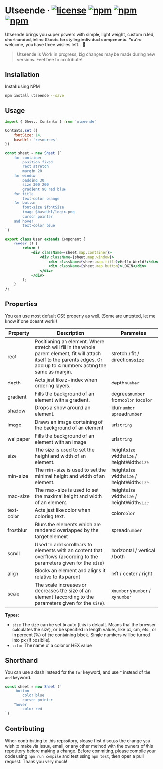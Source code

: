 # Utseende &middot; [![license](https://img.shields.io/badge/license-MIT-red.svg)]() [![npm](https://img.shields.io/npm/v/utseende.svg)]() [![npm](https://img.shields.io/badge/build-passing-brightgreen.svg)]() [![npm](https://img.shields.io/npm/dt/utseende.svg)]()

Utseende brings you super powers with simple, light weight, custom ruled, shorthanded, inline Sheets for styling individual components. You're welcome, you have three wishes left... 🧞‍

> Utseende is Work in progress, big changes may be made during new versions. Feel free to contribute!

## Installation
Install using NPM
```sh
npm install utseende --save
```

## Usage
```jsx
import { Sheet, Contants } from 'utseende'

Contants.set ({
    fontSize: 14,
    baseUrl: 'resources'
})

const sheet = new Sheet (`
    for container
        position fixed
        rect stretch
        margin 20
    for window
        padding 30
        size 300 200
        gradient 90 red blue
    for title
        text-color orange
    for button
        font-size $fontSize
        image $baseUrl/login.png
        cursor pointer
    and hover
        text-color blue
`)

export class User extends Component {
    render () {
        return (
            <div className={sheet.map.container}>
                <div className={sheet.map.window}>
                    <div className={sheet.map.title}>Hello World!</div>
                    <div className={sheet.map.button}>LOGIN</div>
                </div>
            </div>
        );
    }
};

```

## Properties
You can use most default CSS property as well. (Some are untested, let me know if one doesnt work!)

| Property | Description | Parametes |
|---|---|---|
| rect | Positioning an element. Where stretch will fill in the whole parent element, fit will attach itself to the parents  edges. Or add up to 4 numbers acting the same as margin. | stretch / fit / directions`size` |
| depth | Acts just like z-index when ordering layers. | depth`number` |
| gradient | Fills the background of an element with a gradient. | degrees`number` from`color` to`color` |
| shadow | Drops a show around an element. | blur`number` spread`number` |
| image | Draws an image containing of the background of an element | url`string` |
| wallpaper | Fills the background of an element with an image | url`string` |
| size | The size is used to set the height and width of an element. | height`size` width`size` / heightWidth`size` |
| min-size | The min-size is used to set the minimal height and width of an element. | height`size` width`size` / heightWidth`size` |
| max-size | The max-size is used to set the maximal height and width of an element. | height`size` width`size` / heightWidth`size` |
| text-color | Acts just like color when coloring text. | color`color` |
| frostblur | Blurs the elements which are rendered overlapped by the target element | spread`number` |
| scroll | Used to add scrollbars to elements with an content that overflows (according to the parameters given for the `size`) | horizontal / vertical / both |
| align | Blocks an element and aligns it relative to its parent | left / center / right |
| scale | The scale increases or decreases the size of an element (according to the parameters given for the `size`). | x`number` y`number` / xy`number` |

**Types:**
- `size` The size can be set to auto (this is default. Means that the browser calculates the size), or be specified in length values, like px, cm, etc., or in percent (%) of the containing block. Single numbers will be turned into px (if posibile).
- `color` The name of a color or HEX value

## Shorthand
You can use a dash instead for the `for` keyword, and use ^ instead of the `and` keyword.
```js
const sheet = new Sheet (`
    -button
        color blue
        cursor pointer
    ^hover
        color red
`)
```

## Contributing
When contributing to this repository, please first discuss the change you wish to make via issue, email, or any other method with the owners of this repository before making a change. Before commiting, please compile your code using `npm run compile` and test using `npm test`, then open a pull request. Thank you very much!